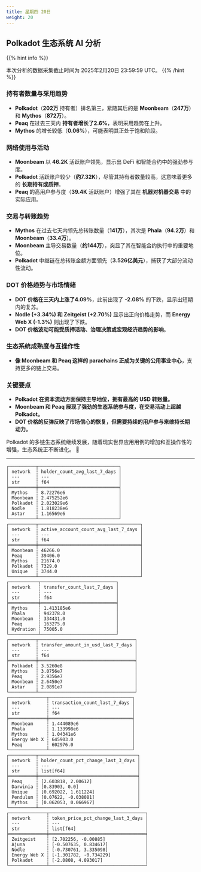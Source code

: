 ```yaml
---
title: 星期四 20日
weight: 20
---
```


## **Polkadot 生态系统 AI 分析**
{{% hint info %}}

本次分析的数据采集截止时间为 2025年2月20日 23:59:59 UTC。
{{% /hint %}}

### **持有者数量与采用趋势**
- **Polkadot**（**202万** 持有者）排名第三，紧随其后的是 **Moonbeam**（**247万**）和 **Mythos**（**872万**）。
- **Peaq** 在过去三天内 **持有者增长了2.6%**，表明采用趋势在上升。
- **Mythos** 的增长较低（**0.06%**），可能表明其正处于饱和阶段。

### **网络使用与活动**
- **Moonbeam** 以 **46.2K** 活跃账户领先，显示出 DeFi 和智能合约中的强劲参与度。
- **Polkadot** 活跃账户较少（**约7.32K**），尽管其持有者数量较高，这意味着更多的 **长期持有或质押**。
- **Peaq** 的高用户参与度（**39.4K** 活跃账户）增强了其在 **机器对机器交易** 中的实际应用。

### **交易与转账趋势**
- **Mythos** 在过去七天内领先总转账数量（**141万**），其次是 **Phala**（**94.2万**）和 **Moonbeam**（**33.4万**）。
- **Moonbeam** 主导交易数量（**约144万**），突显了其在智能合约执行中的重要地位。
- **Polkadot** 中继链在总转账金额方面领先（**3.526亿美元**），捕获了大部分流动性流动。

### **DOT 价格趋势与市场情绪**
- **DOT 价格在三天内上涨了4.09%**，此前出现了 **-2.08%** 的下跌，显示出短期内的复苏。
- **Nodle (+3.34%) 和 Zeitgeist (+2.70%)** 显示出正向价格走势，而 **Energy Web X (-1.3%)** 则出现了下跌。
- **DOT 价格波动可能受质押活动、治理决策或宏观经济趋势的影响**。

### **生态系统成熟度与互操作性**
- **像 Moonbeam 和 Peaq 这样的 parachains 正成为关键的公用事业中心**，支持更多的链上交易。

### **关键要点**
- **Polkadot 在资本流动方面保持主导地位，拥有最高的 USD 转账量。**
- **Moonbeam 和 Peaq 展现了强劲的生态系统参与度，在交易活动上超越 Polkadot。**
- **DOT 价格的反弹反映了市场信心的恢复，但需要持续的用户参与来维持长期动力。**

Polkadot 的多链生态系统继续发展，随着现实世界应用用例的增加和互操作性的增强，生态系统正不断进化。 🚀

---

```
┌──────────┬──────────────────────────────┐
│ network  ┆ holder_count_avg_last_7_days │
│ ---      ┆ ---                          │
│ str      ┆ f64                          │
╞══════════╪══════════════════════════════╡
│ Mythos   ┆ 8.72276e6                    │
│ Moonbeam ┆ 2.475252e6                   │
│ Polkadot ┆ 2.023029e6                   │
│ Nodle    ┆ 1.818238e6                   │
│ Astar    ┆ 1.16569e6                    │
└──────────┴──────────────────────────────┘
┌──────────┬──────────────────────────────────────┐
│ network  ┆ active_account_count_avg_last_7_days │
│ ---      ┆ ---                                  │
│ str      ┆ f64                                  │
╞══════════╪══════════════════════════════════════╡
│ Moonbeam ┆ 46266.0                              │
│ Peaq     ┆ 39406.0                              │
│ Mythos   ┆ 21674.0                              │
│ Polkadot ┆ 7329.0                               │
│ Unique   ┆ 3744.0                               │
└──────────┴──────────────────────────────────────┘
┌───────────┬────────────────────────────┐
│ network   ┆ transfer_count_last_7_days │
│ ---       ┆ ---                        │
│ str       ┆ f64                        │
╞═══════════╪════════════════════════════╡
│ Mythos    ┆ 1.413185e6                 │
│ Phala     ┆ 942378.0                   │
│ Moonbeam  ┆ 334431.0                   │
│ Peaq      ┆ 163275.0                   │
│ Hydration ┆ 75005.0                    │
└───────────┴────────────────────────────┘
┌──────────┬────────────────────────────────────┐
│ network  ┆ transfer_amount_in_usd_last_7_days │
│ ---      ┆ ---                                │
│ str      ┆ f64                                │
╞══════════╪════════════════════════════════════╡
│ Polkadot ┆ 3.5260e8                           │
│ Mythos   ┆ 3.0756e7                           │
│ Peaq     ┆ 2.9356e7                           │
│ Moonbeam ┆ 2.6450e7                           │
│ Astar    ┆ 2.0891e7                           │
└──────────┴────────────────────────────────────┘
┌──────────────┬───────────────────────────────┐
│ network      ┆ transaction_count_last_7_days │
│ ---          ┆ ---                           │
│ str          ┆ f64                           │
╞══════════════╪═══════════════════════════════╡
│ Moonbeam     ┆ 1.444089e6                    │
│ Phala        ┆ 1.133998e6                    │
│ Mythos       ┆ 1.04341e6                     │
│ Energy Web X ┆ 645903.0                      │
│ Peaq         ┆ 602976.0                      │
└──────────────┴───────────────────────────────┘
┌──────────┬─────────────────────────────────────┐
│ network  ┆ holder_count_pct_change_last_3_days │
│ ---      ┆ ---                                 │
│ str      ┆ list[f64]                           │
╞══════════╪═════════════════════════════════════╡
│ Peaq     ┆ [2.603818, 2.00612]                 │
│ Darwinia ┆ [0.83903, 0.0]                      │
│ Unique   ┆ [0.692022, 1.611224]                │
│ Pendulum ┆ [0.07622, -0.038081]                │
│ Mythos   ┆ [0.062053, 0.066967]                │
└──────────┴─────────────────────────────────────┘
┌──────────────┬────────────────────────────────────┐
│ network      ┆ token_price_pct_change_last_3_days │
│ ---          ┆ ---                                │
│ str          ┆ list[f64]                          │
╞══════════════╪════════════════════════════════════╡
│ Zeitgeist    ┆ [2.702256, -0.00885]               │
│ Ajuna        ┆ [-0.507635, 0.834617]              │
│ Nodle        ┆ [-0.730761, 3.335098]              │
│ Energy Web X ┆ [-1.301782, -0.734229]             │
│ Polkadot     ┆ [-2.0808, 4.093017]                │
└──────────────┴────────────────────────────────────┘
```
